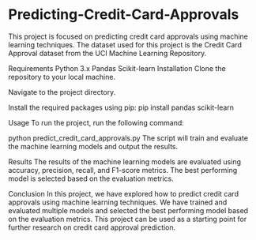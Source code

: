 # Predicting-Credit-Card-Approvals

This project is focused on predicting credit card approvals using machine learning techniques. 
The dataset used for this project is the Credit Card Approval dataset from the UCI Machine Learning Repository.

Requirements
Python 3.x
Pandas
Scikit-learn
Installation
Clone the repository to your local machine.

Navigate to the project directory.

Install the required packages using pip:
pip install pandas scikit-learn

Usage
To run the project, run the following command:

python predict_credit_card_approvals.py
The script will train and evaluate the machine learning models and output the results.

Results
The results of the machine learning models are evaluated using accuracy, precision, recall, and F1-score metrics. The best performing model is selected based on the evaluation metrics.

Conclusion
In this project, we have explored how to predict credit card approvals using machine learning techniques. We have trained and evaluated multiple models and selected the best performing model based on the evaluation metrics. This project can be used as a starting point for further research on credit card approval prediction.
